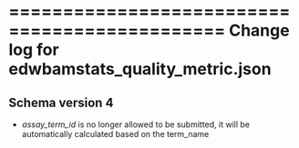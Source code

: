 ==============================================
Change log for edwbamstats_quality_metric.json
==============================================

Schema version 4
-----------------

* *assay_term_id* is no longer allowed to be submitted, it will be automatically calculated based on the term_name